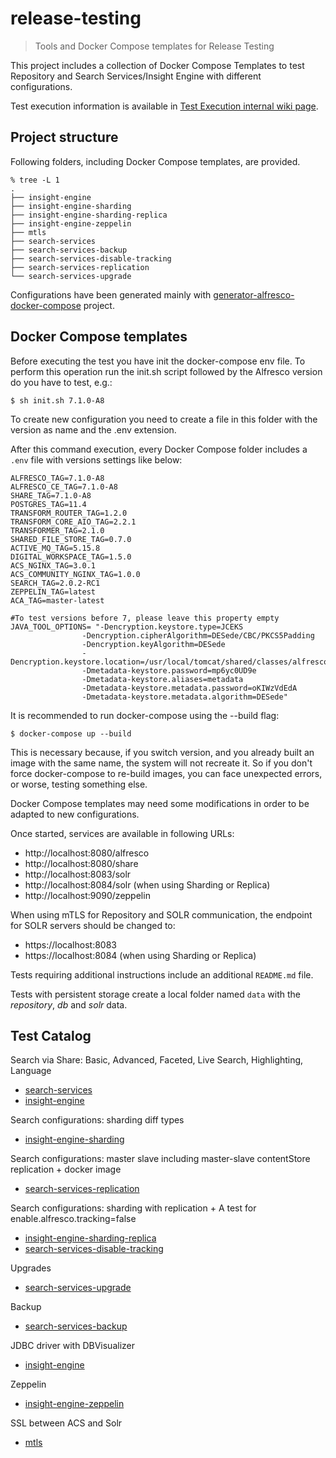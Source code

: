 # release-testing
> Tools and Docker Compose templates for Release Testing

This project includes a collection of Docker Compose Templates to test Repository and Search Services/Insight Engine with different configurations.

Test execution information is available in [Test Execution internal wiki page](https://alfresco.atlassian.net/wiki/spaces/ENG/pages/398881/Test+Execution).

## Project structure

Following folders, including Docker Compose templates, are provided.

```
% tree -L 1
.
├── insight-engine
├── insight-engine-sharding
├── insight-engine-sharding-replica
├── insight-engine-zeppelin
├── mtls
├── search-services
├── search-services-backup
├── search-services-disable-tracking
├── search-services-replication
└── search-services-upgrade
```

Configurations have been generated mainly with [generator-alfresco-docker-compose](../generator-alfresco-docker-compose) project.

## Docker Compose templates

Before executing the test you have init the docker-compose env file. To perform this operation run the init.sh script followed by the Alfresco version do you have to test, e.g.:

```
$ sh init.sh 7.1.0-A8
```

To create new configuration you need to create a file in this folder with the version as name and the .env extension.

After this command execution, every Docker Compose folder includes a `.env` file with versions settings like below:

```
ALFRESCO_TAG=7.1.0-A8
ALFRESCO_CE_TAG=7.1.0-A8
SHARE_TAG=7.1.0-A8
POSTGRES_TAG=11.4
TRANSFORM_ROUTER_TAG=1.2.0
TRANSFORM_CORE_AIO_TAG=2.2.1
TRANSFORMER_TAG=2.1.0
SHARED_FILE_STORE_TAG=0.7.0
ACTIVE_MQ_TAG=5.15.8
DIGITAL_WORKSPACE_TAG=1.5.0
ACS_NGINX_TAG=3.0.1
ACS_COMMUNITY_NGINX_TAG=1.0.0
SEARCH_TAG=2.0.2-RC1
ZEPPELIN_TAG=latest
ACA_TAG=master-latest

#To test versions before 7, please leave this property empty
JAVA_TOOL_OPTIONS= "-Dencryption.keystore.type=JCEKS
                -Dencryption.cipherAlgorithm=DESede/CBC/PKCS5Padding
                -Dencryption.keyAlgorithm=DESede
                -Dencryption.keystore.location=/usr/local/tomcat/shared/classes/alfresco/extension/keystore/keystore
                -Dmetadata-keystore.password=mp6yc0UD9e
                -Dmetadata-keystore.aliases=metadata
                -Dmetadata-keystore.metadata.password=oKIWzVdEdA
                -Dmetadata-keystore.metadata.algorithm=DESede"
```

It is recommended to run docker-compose using the --build flag:

```
$ docker-compose up --build
```

This is necessary because, if you switch version, and you already built an image with the same name, the system will not recreate it.
So if you don't force docker-compose to re-build images, you can face unexpected errors, or worse, testing something else.


Docker Compose templates may need some modifications in order to be adapted to new configurations.

Once started, services are available in following URLs:

* http://localhost:8080/alfresco
* http://localhost:8080/share
* http://localhost:8083/solr
* http://localhost:8084/solr (when using Sharding or Replica)
* http://localhost:9090/zeppelin

When using mTLS for Repository and SOLR communication, the endpoint for SOLR servers should be changed to:

* https://localhost:8083
* https://localhost:8084 (when using Sharding or Replica)

Tests requiring additional instructions include an additional `README.md` file.

Tests with persistent storage create a local folder named `data` with the *repository*, *db* and *solr* data.

## Test Catalog

Search via Share: Basic, Advanced, Faceted, Live Search, Highlighting, Language

* [search-services](search-services)
* [insight-engine](insight-engine)

Search configurations: sharding diff types

* [insight-engine-sharding](insight-engine-sharding)

Search configurations: master slave including master-slave contentStore replication + docker image

* [search-services-replication](search-services-replication)

Search configurations: sharding with replication + A test for enable.alfresco.tracking=false

* [insight-engine-sharding-replica](insight-engine-sharding-replica)
* [search-services-disable-tracking](search-services-disable-tracking)

Upgrades

* [search-services-upgrade](search-services-upgrade)

Backup

* [search-services-backup](search-services-backup)

JDBC driver with DBVisualizer

* [insight-engine](insight-engine)

Zeppelin

* [insight-engine-zeppelin](insight-engine-zeppelin)

SSL between ACS and Solr

* [mtls](mtls)
